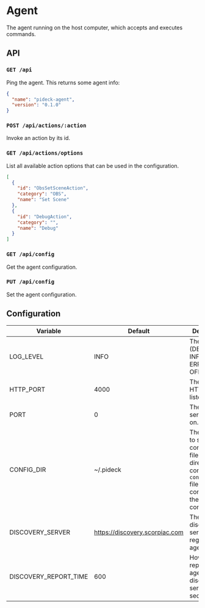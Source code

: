 # Agent

The agent running on the host computer, which accepts and executes commands.

## API

### `GET /api`

Ping the agent. This returns some agent info:

```json
{
  "name": "pideck-agent",
  "version": "0.1.0"
}
```

### `POST /api/actions/:action`

Invoke an action by its id.

### `GET /api/actions/options`

List all available action options that can be used in the configuration.

```json
[
  {
    "id": "ObsSetSceneAction",
    "category": "OBS",
    "name": "Set Scene"
  },
  {
    "id": "DebugAction",
    "category": "",
    "name": "Debug"
  }
]
```

### `GET /api/config`

Get the agent configuration.

### `PUT /api/config`

Set the agent configuration.

## Configuration

| Variable              | Default                        | Description |
|-----------------------|--------------------------------|-------------|
| LOG_LEVEL             | INFO                           | The log level (DEBUG, INFO, WARN, ERROR or OFF).
| HTTP_PORT             | 4000                           | The port the HTTP server listens on.
| PORT                  | 0                              | The port the server listens on.
| CONFIG_DIR            | ~/.pideck                      | The directory to store configuration files in. This directory contains a `config.json` file containing the full agent configuration.
| DISCOVERY_SERVER      | https://discovery.scorpiac.com | The discovery server URL to register the agent on.
| DISCOVERY_REPORT_TIME | 600                            | How often to report the agent to the discovery server (in seconds).

